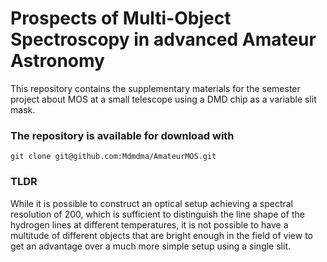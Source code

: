 # Prospects of Multi-Object Spectroscopy in advanced Amateur Astronomy
This repository contains the supplementary materials for the semester project about MOS at a small telescope using a DMD chip as a variable slit mask. 

### The repository is available for download with
```
git clone git@github.com:Mdmdma/AmateurMOS.git
```

### TLDR 
While it is possible to construct an optical setup achieving a spectral resolution of 200, which is sufficient to distinguish the line shape of the hydrogen lines at different temperatures, it is not possible to have a multitude of different objects that are bright enough in the field of view to get an advantage over a much more simple setup using a single slit. 
